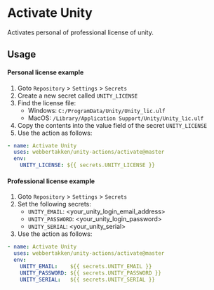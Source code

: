 # Activate Unity

Activates personal of professional license of unity.

## Usage

#### Personal license example

1. Goto `Repository` > `Settings` > `Secrets`
2. Create a new secret called `UNITY_LICENSE`
3. Find the license file:
    - Windows: `C:/ProgramData/Unity/Unity_lic.ulf`
    - MacOS: `/Library/Application Support/Unity/Unity_lic.ulf`
4. Copy the contents into the value field of the secret `UNITY_LICENSE`
5. Use the action as follows:

```yaml
- name: Activate Unity
  uses: webbertakken/unity-actions/activate@master
  env:
    UNITY_LICENSE: ${{ secrets.UNITY_LICENSE }}
```

#### Professional license example

1. Goto `Repository` > `Settings` > `Secrets`
2. Set the following secrets:
    - `UNITY_EMAIL`: &lt;your_unity_login_email_address&gt;
    - `UNITY_PASSWORD`: &lt;your_unity_login_password&gt;
    - `UNITY_SERIAL`: &lt;your_unity_serial&gt;
3. Use the action as follows:

```yaml
- name: Activate Unity
  uses: webbertakken/unity-actions/activate@master
  env:
    UNITY_EMAIL:    ${{ secrets.UNITY_EMAIL }}
    UNITY_PASSWORD: ${{ secrets.UNITY_PASSWORD }}
    UNITY_SERIAL:   ${{ secrets.UNITY_SERIAL }}
```
